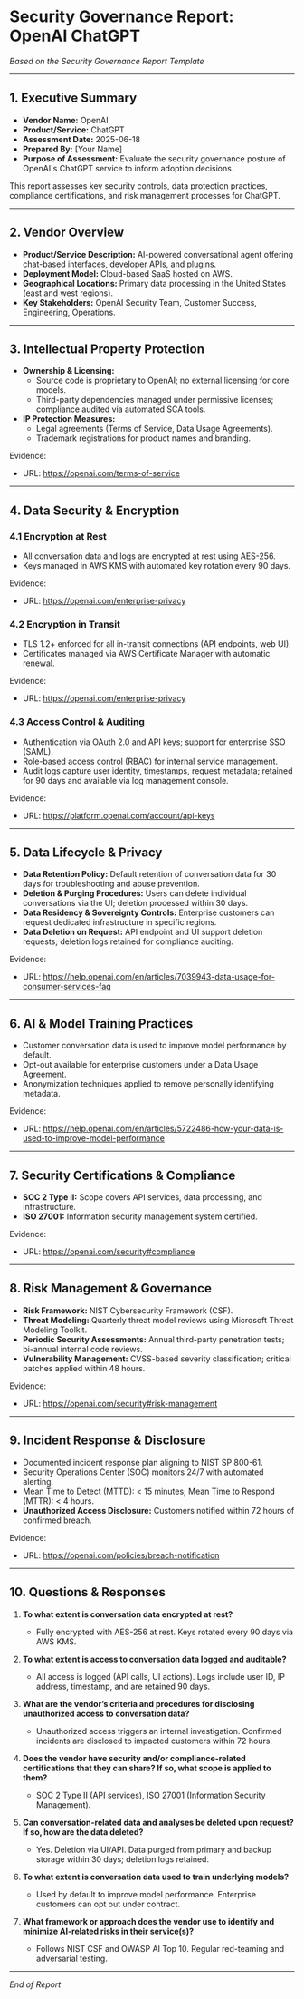 # Security Governance Report: OpenAI ChatGPT

*Based on the Security Governance Report Template*

---

## 1. Executive Summary

- **Vendor Name:** OpenAI
- **Product/Service:** ChatGPT
- **Assessment Date:** 2025-06-18
- **Prepared By:** [Your Name]
- **Purpose of Assessment:** Evaluate the security governance posture of OpenAI's ChatGPT service to inform adoption decisions.

This report assesses key security controls, data protection practices, compliance certifications, and risk management processes for ChatGPT.

---

## 2. Vendor Overview

- **Product/Service Description:** AI-powered conversational agent offering chat-based interfaces, developer APIs, and plugins.
- **Deployment Model:** Cloud-based SaaS hosted on AWS.
- **Geographical Locations:** Primary data processing in the United States (east and west regions).
- **Key Stakeholders:** OpenAI Security Team, Customer Success, Engineering, Operations.

---

## 3. Intellectual Property Protection

- **Ownership & Licensing:**
  - Source code is proprietary to OpenAI; no external licensing for core models.
  - Third-party dependencies managed under permissive licenses; compliance audited via automated SCA tools.
- **IP Protection Measures:**
  - Legal agreements (Terms of Service, Data Usage Agreements).
  - Trademark registrations for product names and branding.

Evidence:
- URL: https://openai.com/terms-of-service

---

## 4. Data Security & Encryption

### 4.1 Encryption at Rest

- All conversation data and logs are encrypted at rest using AES-256.
- Keys managed in AWS KMS with automated key rotation every 90 days.

Evidence:
- URL: https://openai.com/enterprise-privacy

### 4.2 Encryption in Transit

- TLS 1.2+ enforced for all in-transit connections (API endpoints, web UI).
- Certificates managed via AWS Certificate Manager with automatic renewal.

Evidence:
- URL: https://openai.com/enterprise-privacy

### 4.3 Access Control & Auditing

- Authentication via OAuth 2.0 and API keys; support for enterprise SSO (SAML).
- Role-based access control (RBAC) for internal service management.
- Audit logs capture user identity, timestamps, request metadata; retained for 90 days and available via log management console.

Evidence:
- URL: https://platform.openai.com/account/api-keys

---

## 5. Data Lifecycle & Privacy

- **Data Retention Policy:** Default retention of conversation data for 30 days for troubleshooting and abuse prevention.
- **Deletion & Purging Procedures:** Users can delete individual conversations via the UI; deletion processed within 30 days.
- **Data Residency & Sovereignty Controls:** Enterprise customers can request dedicated infrastructure in specific regions.
- **Data Deletion on Request:** API endpoint and UI support deletion requests; deletion logs retained for compliance auditing.

Evidence:
- URL: https://help.openai.com/en/articles/7039943-data-usage-for-consumer-services-faq

---

## 6. AI & Model Training Practices

- Customer conversation data is used to improve model performance by default.
- Opt-out available for enterprise customers under a Data Usage Agreement.
- Anonymization techniques applied to remove personally identifying metadata.

Evidence:
- URL: https://help.openai.com/en/articles/5722486-how-your-data-is-used-to-improve-model-performance

---

## 7. Security Certifications & Compliance

- **SOC 2 Type II:** Scope covers API services, data processing, and infrastructure.
- **ISO 27001:** Information security management system certified.

Evidence:
- URL: https://openai.com/security#compliance

---

## 8. Risk Management & Governance

- **Risk Framework:** NIST Cybersecurity Framework (CSF).
- **Threat Modeling:** Quarterly threat model reviews using Microsoft Threat Modeling Toolkit.
- **Periodic Security Assessments:** Annual third-party penetration tests; bi-annual internal code reviews.
- **Vulnerability Management:** CVSS-based severity classification; critical patches applied within 48 hours.

Evidence:
- URL: https://openai.com/security#risk-management

---

## 9. Incident Response & Disclosure

- Documented incident response plan aligning to NIST SP 800-61.
- Security Operations Center (SOC) monitors 24/7 with automated alerting.
- Mean Time to Detect (MTTD): < 15 minutes; Mean Time to Respond (MTTR): < 4 hours.
- **Unauthorized Access Disclosure:** Customers notified within 72 hours of confirmed breach.

Evidence:
- URL: https://openai.com/policies/breach-notification

---

## 10. Questions & Responses

1. **To what extent is conversation data encrypted at rest?**
   - Fully encrypted with AES-256 at rest. Keys rotated every 90 days via AWS KMS.

2. **To what extent is access to conversation data logged and auditable?**
   - All access is logged (API calls, UI actions). Logs include user ID, IP address, timestamp, and are retained 90 days.

3. **What are the vendor’s criteria and procedures for disclosing unauthorized access to conversation data?**
   - Unauthorized access triggers an internal investigation. Confirmed incidents are disclosed to impacted customers within 72 hours.

4. **Does the vendor have security and/or compliance-related certifications that they can share? If so, what scope is applied to them?**
   - SOC 2 Type II (API services), ISO 27001 (Information Security Management).

5. **Can conversation-related data and analyses be deleted upon request? If so, how are the data deleted?**
   - Yes. Deletion via UI/API. Data purged from primary and backup storage within 30 days; deletion logs retained.

6. **To what extent is conversation data used to train underlying models?**
   - Used by default to improve model performance. Enterprise customers can opt out under contract.

7. **What framework or approach does the vendor use to identify and minimize AI-related risks in their service(s)?**
   - Follows NIST CSF and OWASP AI Top 10. Regular red-teaming and adversarial testing.

---

*End of Report*
